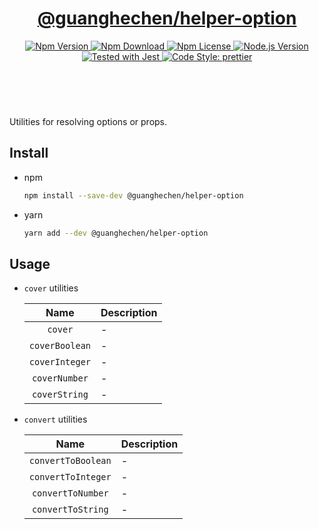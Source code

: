 <header>
  <h1 align="center">
    <a href="https://github.com/guanghechen/node-scaffolds/tree/@guanghechen/helper-option@5.0.1/packages/helper-option#readme">@guanghechen/helper-option</a>
  </h1>
  <div align="center">
    <a href="https://www.npmjs.com/package/@guanghechen/helper-option">
      <img
        alt="Npm Version"
        src="https://img.shields.io/npm/v/@guanghechen/helper-option.svg"
      />
    </a>
    <a href="https://www.npmjs.com/package/@guanghechen/helper-option">
      <img
        alt="Npm Download"
        src="https://img.shields.io/npm/dm/@guanghechen/helper-option.svg"
      />
    </a>
    <a href="https://www.npmjs.com/package/@guanghechen/helper-option">
      <img
        alt="Npm License"
        src="https://img.shields.io/npm/l/@guanghechen/helper-option.svg"
      />
    </a>
    <a href="https://github.com/nodejs/node">
      <img
        alt="Node.js Version"
        src="https://img.shields.io/node/v/@guanghechen/helper-option"
      />
    </a>
    <a href="https://github.com/facebook/jest">
      <img
        alt="Tested with Jest"
        src="https://img.shields.io/badge/tested_with-jest-9c465e.svg"
      />
    </a>
    <a href="https://github.com/prettier/prettier">
      <img
        alt="Code Style: prettier"
        src="https://img.shields.io/badge/code_style-prettier-ff69b4.svg?style=flat-square"
      />
    </a>
  </div>
</header>
<br/>

Utilities for resolving options or props.

## Install

* npm

  ```bash
  npm install --save-dev @guanghechen/helper-option
  ```

* yarn

  ```bash
  yarn add --dev @guanghechen/helper-option
  ```

## Usage

* `cover` utilities

  Name                  | Description
  :--------------------:|:---------------------------------------
  `cover`               | -
  `coverBoolean`        | -
  `coverInteger`        | -
  `coverNumber`         | -
  `coverString`         | -

* `convert` utilities

  Name                  | Description
  :--------------------:|:---------------------------------------
  `convertToBoolean`    | -
  `convertToInteger`    | -
  `convertToNumber`     | -
  `convertToString`     | -


[homepage]: https://github.com/guanghechen/node-scaffolds/tree/@guanghechen/helper-option@5.0.1/packages/helper-option#readme
